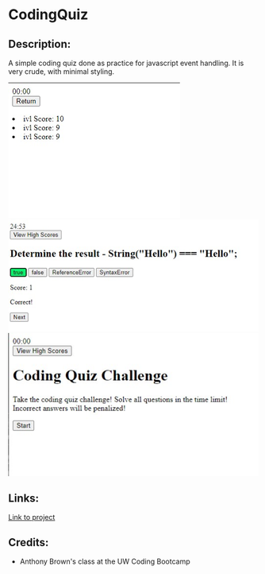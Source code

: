 # CodingQuiz

## Description:
A simple coding quiz done as practice for javascript event handling. It is very crude, with minimal styling.

![](https://github.com/ilya-libershteyn/CodeingQuiz/blob/main/Assets/Screenshot_1.jpg)
![](https://github.com/ilya-libershteyn/CodeingQuiz/blob/main/Assets/Screenshot_2.jpg)
![](https://github.com/ilya-libershteyn/CodeingQuiz/blob/main/Assets/Screenshot_4.jpg)

## Links:
[Link to project](https://ilya-libershteyn.github.io/CodeingQuiz/)

## Credits:
* Anthony Brown's class at the UW Coding Bootcamp
